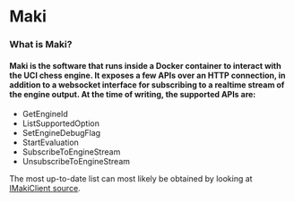 # Maki

### What is Maki?

#### Maki is the software that runs inside a Docker container to interact with the UCI chess engine. It exposes a few APIs over an HTTP connection, in addition to a websocket interface for subscribing to a realtime stream of the engine output. At the time of writing, the supported APIs are:

* GetEngineId
* ListSupportedOption
* SetEngineDebugFlag
* StartEvaluation
* SubscribeToEngineStream
* UnsubscribeToEngineStream

The most up-to-date list can most likely be obtained by looking at [IMakiClient source](blob/master/packages/projects/Maki.Client/Maki.Client/IMakiClient.cs).